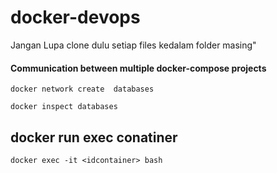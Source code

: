 # docker-devops


Jangan Lupa clone dulu setiap files kedalam folder masing"



#### Communication between multiple docker-compose projects

    docker network create  databases

    docker inspect databases

## docker run exec conatiner


    docker exec -it <idcontainer> bash
